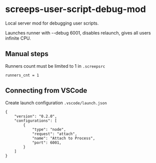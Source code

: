 # screeps-user-script-debug-mod
Local server mod for debugging user scripts.

Launches runner with --debug 6001, disables relaunch, gives all users infinite CPU.

## Manual steps
Runners count must be limited to 1 in `.screepsrc`
```
runners_cnt = 1
```

## Connecting from VSCode

Create launch configuration `.vscode/launch.json`

```
{
	"version": "0.2.0",
	"configurations": [
		{
			"type": "node",
			"request": "attach",
			"name": "Attach to Process",
			"port": 6001,
		}
	]
}
```
